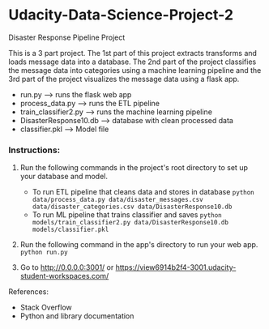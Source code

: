 # Udacity-Data-Science-Project-2


 Disaster Response Pipeline Project
 
This is a 3 part project. The 1st part of this project extracts transforms and loads message data into a database. The 2nd part of the project classifies the message data into categories using a machine learning pipeline and the 3rd part of the project visualizes the message data using a flask app. 

- run.py --> runs the flask web app 
- process_data.py --> runs the ETL pipeline 
- train_classifier2.py --> runs the machine learning pipeline 
- DisasterResponse10.db --> database with clean processed data 
- classifier.pkl --> Model file 

### Instructions:
1. Run the following commands in the project's root directory to set up your database and model.

    - To run ETL pipeline that cleans data and stores in database
        `python data/process_data.py data/disaster_messages.csv data/disaster_categories.csv data/DisasterResponse10.db`
    - To run ML pipeline that trains classifier and saves
        `python models/train_classifier2.py data/DisasterResponse10.db models/classifier.pkl`

2. Run the following command in the app's directory to run your web app.
    `python run.py`

3. Go to http://0.0.0.0:3001/  or https://view6914b2f4-3001.udacity-student-workspaces.com/ 


References: 

- Stack Overflow 
- Python and library documentation 
